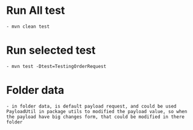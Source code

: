 # Run All test
    - mvn clean test
# Run selected test
    - mvn test -Dtest=TestingOrderRequest
# Folder data
    - in folder data, is default payload request, and could be used PayloadUtil in package utils to modified the payload value, so when the payload have big changes form, that could be modified in there folder
    
